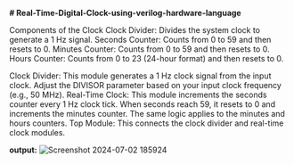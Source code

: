 **# Real-Time-Digital-Clock-using-verilog-hardware-language**

Components of the Clock
Clock Divider: Divides the system clock to generate a 1 Hz signal.
Seconds Counter: Counts from 0 to 59 and then resets to 0.
Minutes Counter: Counts from 0 to 59 and then resets to 0.
Hours Counter: Counts from 0 to 23 (24-hour format) and then resets to 0.


Clock Divider: This module generates a 1 Hz clock signal from the input clock. Adjust the DIVISOR parameter based on your input clock frequency (e.g., 50 MHz).
Real-Time Clock: This module increments the seconds counter every 1 Hz clock tick. When seconds reach 59, it resets to 0 and increments the minutes counter. The same logic applies to the minutes and hours counters.
Top Module: This connects the clock divider and real-time clock modules.



**output:**
![Screenshot 2024-07-02 185924](https://github.com/panda12384/Real-Time-Digital-Clock-using-verilog-hardware-language/assets/160568759/5f674b97-ca81-4e55-a272-a3cf272e1194)
